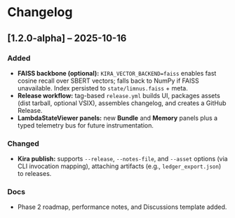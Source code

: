 # Changelog

## [1.2.0-alpha] – 2025-10-16

### Added
- **FAISS backbone (optional):** `KIRA_VECTOR_BACKEND=faiss` enables fast cosine recall over SBERT vectors; falls back to NumPy if FAISS unavailable. Index persisted to `state/limnus.faiss` + meta.
- **Release workflow:** tag-based `release.yml` builds UI, packages assets (dist tarball, optional VSIX), assembles changelog, and creates a GitHub Release.
- **LambdaStateViewer panels:** new **Bundle** and **Memory** panels plus a typed telemetry bus for future instrumentation.

### Changed
- **Kira publish:** supports `--release`, `--notes-file`, and `--asset` options (via CLI invocation mapping), attaching artifacts (e.g., `ledger_export.json`) to releases.

### Docs
- Phase 2 roadmap, performance notes, and Discussions template added.
